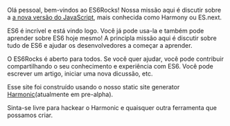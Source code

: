 <!--
layout: post
title: Hello World
date: 2014-05-17T08:18:47.847Z
comments: true
published: true
keywords: JavaScript, ES6
description: Hello world post
categories: JavaScript, ES6
authorName: Jaydson
authorLink: http://twitter.com/jaydson
authorDescription: JavaScript enthusiast - FrontEnd Engineer at Terra Networks - BrazilJS and RSJS curator
authorPicture: https://pbs.twimg.com/profile_images/453720347620032512/UM2nE21c_400x400.jpeg
-->
Olá pessoal, bem-vindos ao ES6Rocks!
Nossa missão aqui é discutir sobre a [a nova versão do JavaScript](http://wiki.ecmascript.org/doku.php?id=harmony:specification_drafts), mais conhecida como Harmony ou ES.next.

<!--more-->
ES6 é incrível e está vindo logo.
Você já pode usa-la e também pode aprender sobre ES6 hoje mesmo!
A principla missão aqui é discutir sobre tudo de ES6 e ajudar os desenvolvedores a começar a aprender.

O ES6Rocks é aberto para todos.
Se você quer ajudar, você pode contribuir compartilhando o seu conhecimento e experiência com ES6.
Você pode escrever um artigo, iniciar uma nova dicussão, etc.

Esse site foi construído usando o nosso static site generator [Harmonic](https://github.com/es6rocks/harmonic/)(atualmente em pre-alpha).

Sinta-se livre para hackear o Harmonic e quaisquer outra ferramenta que possamos criar.

